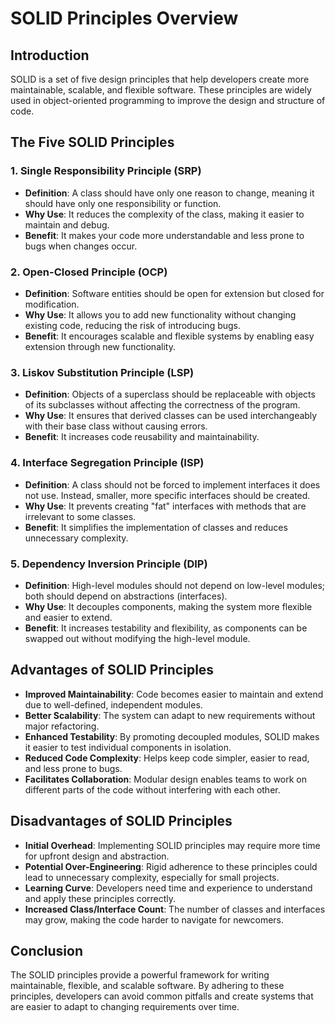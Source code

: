 # SOLID Principles Overview

## Introduction

SOLID is a set of five design principles that help developers create more maintainable, scalable, and flexible software. These principles are widely used in object-oriented programming to improve the design and structure of code.

## The Five SOLID Principles

### 1. **Single Responsibility Principle (SRP)**

- **Definition**: A class should have only one reason to change, meaning it should have only one responsibility or function.
- **Why Use**: It reduces the complexity of the class, making it easier to maintain and debug.
- **Benefit**: It makes your code more understandable and less prone to bugs when changes occur.

### 2. **Open-Closed Principle (OCP)**

- **Definition**: Software entities should be open for extension but closed for modification.
- **Why Use**: It allows you to add new functionality without changing existing code, reducing the risk of introducing bugs.
- **Benefit**: It encourages scalable and flexible systems by enabling easy extension through new functionality.

### 3. **Liskov Substitution Principle (LSP)**

- **Definition**: Objects of a superclass should be replaceable with objects of its subclasses without affecting the correctness of the program.
- **Why Use**: It ensures that derived classes can be used interchangeably with their base class without causing errors.
- **Benefit**: It increases code reusability and maintainability.

### 4. **Interface Segregation Principle (ISP)**

- **Definition**: A class should not be forced to implement interfaces it does not use. Instead, smaller, more specific interfaces should be created.
- **Why Use**: It prevents creating "fat" interfaces with methods that are irrelevant to some classes.
- **Benefit**: It simplifies the implementation of classes and reduces unnecessary complexity.

### 5. **Dependency Inversion Principle (DIP)**

- **Definition**: High-level modules should not depend on low-level modules; both should depend on abstractions (interfaces).
- **Why Use**: It decouples components, making the system more flexible and easier to extend.
- **Benefit**: It increases testability and flexibility, as components can be swapped out without modifying the high-level module.

## Advantages of SOLID Principles

- **Improved Maintainability**: Code becomes easier to maintain and extend due to well-defined, independent modules.
- **Better Scalability**: The system can adapt to new requirements without major refactoring.
- **Enhanced Testability**: By promoting decoupled modules, SOLID makes it easier to test individual components in isolation.
- **Reduced Code Complexity**: Helps keep code simpler, easier to read, and less prone to bugs.
- **Facilitates Collaboration**: Modular design enables teams to work on different parts of the code without interfering with each other.

## Disadvantages of SOLID Principles

- **Initial Overhead**: Implementing SOLID principles may require more time for upfront design and abstraction.
- **Potential Over-Engineering**: Rigid adherence to these principles could lead to unnecessary complexity, especially for small projects.
- **Learning Curve**: Developers need time and experience to understand and apply these principles correctly.
- **Increased Class/Interface Count**: The number of classes and interfaces may grow, making the code harder to navigate for newcomers.

## Conclusion

The SOLID principles provide a powerful framework for writing maintainable, flexible, and scalable software. By adhering to these principles, developers can avoid common pitfalls and create systems that are easier to adapt to changing requirements over time.
